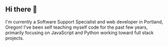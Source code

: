 ## Hi there 👋

I'm currently a Software Support Specialist and web developer in Portland, Oregon! I've been self teaching myself code for the past few years, primarily focusing on JavaScript and Python working toward full stack projects.
